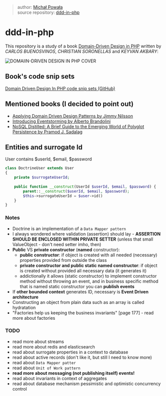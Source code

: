 >author: [Michał Powała](https://github.com/Crix4lis)<br>
>source repository: [ddd-in-php](https://github.com/Crix4lis/ddd-in-php)

# ddd-in-php
This repository is a study of a book [Domain-Driven Design in PHP](http://xeroxmobileprint.net/DiscoveryTable/test/folder1/Domain-Driven_Design_in_PHP.pdf)
written by *CARLOS BUENOSVINOS*, *CHRISTIAN SORONELLAS* and *KEYVAN AKBARY*:

![DOMAIIN-DRIVEN DESIGN IN PHP COVER](https://images.gr-assets.com/books/1537792285l/32284709.jpg)

## Book's code snip sets
[Domain Driven Design In PHP code snip sets (GitHub)](https://github.com/dddinphp)

## Mentioned books (I decided to point out)
- [Applying Domain Driven Design Patterns by Jimmy Nilsson](https://www.amazon.com/Applying-Domain-Driven-Design-Patterns-Examples/dp/0321268202)<br>
- [Introducing Eventstorming by Alberto Brandolini](https://leanpub.com/introducing_eventstorming)<br>
- [NoSQL Distilled: A Brief Guide to the Emerging World of Polyglot Persistence by Pramod J. Sadalag]()<br>


## Entities and surrogate Id
User contains $userId, $email, $password

```php
class DoctrineUser extends User
{
    private $surrogateUserId;
    
    public function __construct(UserId $userId, $email, $password) {
        parent::__construct($userId, $email, $password);
        $this->surrogateUserId = $user->id()
    }
}
```

### Notes
- Doctrine is an implementation of a `Data Mapper pattern`
- I always wondered where validation (assertion) should lay - **ASSERTION SHOULD BE ENCLOSED WITHIN PRIVATE SETTER**
(unless that small ValueObject - don't need setter imho, then)
- **Public** VS **private constructor** (**named** constructor):
    - **public constructor**: if object is created with all needed (necessary) properties provided from outside the class
    - **private constructor and public static named constructor**: if object is created without provided all necessary
    data (it generates it)
    - addictionally it allows (static constructor) to implement constructor method without throwing an event, and in business specific
    method that is named static constructor you can **publish events**
- If **other bounded context** generates ID, necessary is **Event Driven architecture**
- Constructing an object from plain data such as an array is called hydratation
- "Factories help us keeping the business invariants" [page 177] - read more about factories

### TODO
- read more about streams
- read more about redis and elasticsearch
- read about surrogate properties in a context to database
- read about active records (don't like it, but still I need to know more)
- read about `Data Mapper patter`
- read about `Unit of Work pattern`
- **read more about messaging (not publishing itself) events!**
- read about invariants in context of aggregates
- read about database mechanism pessimistic and optimistic concurrency control
